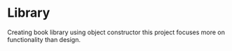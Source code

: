 # Library
Creating book library using object constructor
this project focuses more on functionality than design.
